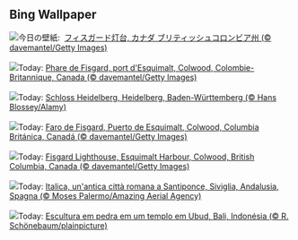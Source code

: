 ## Bing Wallpaper
![](https://www.bing.com/th?id=OHR.FisgardLighthouse_JA-JP9618708130_UHD.jpg&w=1000)今日の壁紙: &nbsp;[フィスガード灯台, カナダ ブリティッシュコロンビア州 (© davemantel/Getty Images)](https://www.bing.com/th?id=OHR.FisgardLighthouse_JA-JP9618708130_UHD.jpg)
<br><br/>
![](https://www.bing.com/th?id=OHR.FisgardLighthouse_FR-FR7596685906_UHD.jpg&w=1000)Today: [Phare de Fisgard, port d'Esquimalt, Colwood, Colombie-Britannique, Canada (© davemantel/Getty Images)](https://www.bing.com/th?id=OHR.FisgardLighthouse_FR-FR7596685906_UHD.jpg)
<br><br/>
![](https://www.bing.com/th?id=OHR.HeidelbergCastle_DE-DE7111251205_UHD.jpg&w=1000)Today: [Schloss Heidelberg, Heidelberg, Baden-Württemberg (© Hans Blossey/Alamy)](https://www.bing.com/th?id=OHR.HeidelbergCastle_DE-DE7111251205_UHD.jpg)
<br><br/>
![](https://www.bing.com/th?id=OHR.FisgardLighthouse_ES-ES6235120426_UHD.jpg&w=1000)Today: [Faro de Fisgard, Puerto de Esquimalt, Colwood, Columbia Británica, Canadá (© davemantel/Getty Images)](https://www.bing.com/th?id=OHR.FisgardLighthouse_ES-ES6235120426_UHD.jpg)
<br><br/>
![](https://www.bing.com/th?id=OHR.FisgardLighthouse_EN-GB4370736522_UHD.jpg&w=1000)Today: [Fisgard Lighthouse, Esquimalt Harbour, Colwood, British Columbia, Canada (© davemantel/Getty Images)](https://www.bing.com/th?id=OHR.FisgardLighthouse_EN-GB4370736522_UHD.jpg)
<br><br/>
![](https://www.bing.com/th?id=OHR.ItalicaRuins_IT-IT3637207546_UHD.jpg&w=1000)Today: [Italica, un'antica città romana a Santiponce, Siviglia, Andalusia, Spagna (© Moses Palermo/Amazing Aerial Agency)](https://www.bing.com/th?id=OHR.ItalicaRuins_IT-IT3637207546_UHD.jpg)
<br><br/>
![](https://www.bing.com/th?id=OHR.UbudBali_PT-BR6634868084_UHD.jpg&w=1000)Today: [Escultura em pedra em um templo em Ubud, Bali, Indonésia (© R. Schönebaum/plainpicture)](https://www.bing.com/th?id=OHR.UbudBali_PT-BR6634868084_UHD.jpg)
<br><br/>
